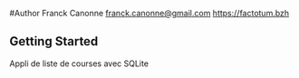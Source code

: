 #Author
Franck Canonne
franck.canonne@gmail.com
https://factotum.bzh

## Getting Started
Appli de liste de courses avec SQLite


